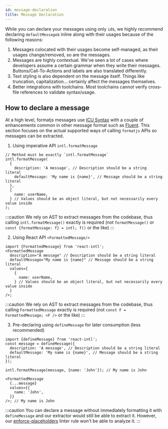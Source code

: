 ```yaml
---
id: message-declaration
title: Message Declaration
---
```


While you can declare your messages using only `id`s, we highly recommend declaring `defaultMessage`s inline along with their usages because of the following reasons:

1. Messages colocated with their usages become self-managed, as their usages change/removed, so are the messages.
2. Messages are highly contextual. We've seen a lot of cases where developers assume a certain grammar when they write their messages. Buttons/Call-To-Actions and labels are also translated differently.
3. Text styling is also dependent on the message itself. Things like truncation, capitalization... certainly affect the messages themselves.
4. Better integrations with toolchains. Most toolchains cannot verify cross-file references to validate syntax/usage.

## How to declare a message

At a high level, formatjs messages use [ICU Syntax](../core-concepts/icu-syntax.md) with a couple of enhancements common in other message format such as [Fluent](https://github.com/projectfluent/fluent.js/). This section focuses on the actual supported ways of calling `formatjs` APIs so messages can be extracted.

1. Using imperative API `intl.formatMessage`

```tsx
// Method must be exactly `intl.formatMessage`
intl.formatMessage(
  {
    description: 'A message', // Description should be a string literal
    defaultMessage: 'My name is {name}', // Message should be a string literal
  },
  {
    name: userName,
  } // Values should be an object literal, but not necessarily every value inside
);
```

:::caution We rely on AST to extract messages from the codebase, thus calling `intl.formatMessage()` exactly is required (not `formatMessage()` or `const {formatMessage: f} = intl; f()` or the like) :::

2. Using React API `<FormattedMessage/>`

```tsx
import {FormattedMessage} from 'react-intl';
<FormattedMessage
  description="A message" // Description should be a string literal
  defaultMessage="My name is {name}" // Message should be a string literal
  values={
    {
      name: userName,
    } // Values should be an object literal, but not necessarily every value inside
  }
/>;
```

:::caution We rely on AST to extract messages from the codebase, thus calling `FormattedMessage` exactly is required (not `const F = FormattedMessage; <F />` or the like) :::

3. Pre-declaring using `defineMessage` for later consumption (less recommended)

```tsx
import {defineMessage} from 'react-intl';
const message = defineMessage({
  description: 'A message', // Description should be a string literal
  defaultMessage: 'My name is {name}', // Message should be a string literal
});

intl.formatMessage(message, {name: 'John'}); // My name is John

<FormattedMessage
  {...message}
  values={{
    name: 'John',
  }}
/>; // My name is John
```

:::caution You can declare a message without immediately formatting it with `defineMessage` and our extractor would still be able to extract it. However, our [enforce-placeholders](../tooling/linter.md#enforce-placeholders) linter rule won't be able to analyze it. :::
